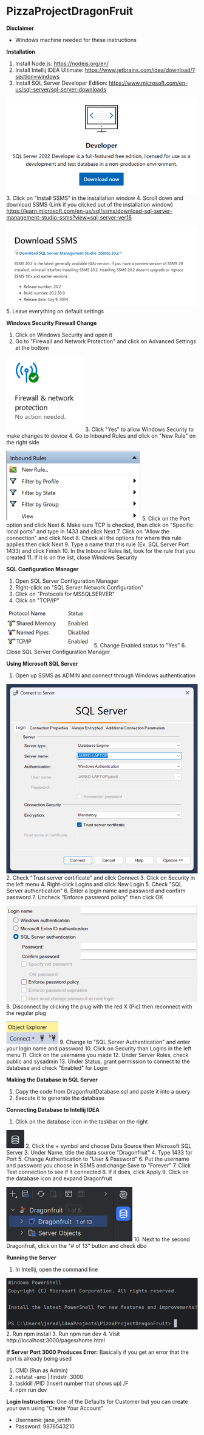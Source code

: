 # PizzaProjectDragonFruit

**Disclaimer**
* Windows machine needed for these instructions

**Installation**
1. Install Node.js: https://nodejs.org/en/
2. Install Intellij IDEA Ultimate: https://www.jetbrains.com/idea/download/?section=windows
2. Install SQL Server Developer Edition: https://www.microsoft.com/en-us/sql-server/sql-server-downloads

![developer-edition.png](frontend/assets/images/developer-edition.png)
3. Click on "Install SSMS" in the installation window
4. Scroll down and download SSMS (Link if you clicked out of the installation window) 
https://learn.microsoft.com/en-us/sql/ssms/download-sql-server-management-studio-ssms?view=sql-server-ver16

![download-SSMS.png](frontend/assets/images/download-SSMS.png)
5. Leave everything on default settings

**Windows Security Firewall Change**
1. Click on Windows Security and open it
2. Go to "Firewall and Network Protection" and click on Advanced Settings at the bottom

![firewall.png](frontend/assets/images/firewall.png)
3. Click "Yes" to allow Windows Security to make changes to device
4. Go to Inbound Rules and click on "New Rule" on the right side

![new-rule.png](frontend/assets/images/new-rule.png)
5. Click on the Port option and click Next
6. Make sure TCP is checked, then click on "Specific local ports" and type in 1433 and click Next
7. Click on "Allow the connection" and click Next
8. Check all the options for where this rule applies then click Next
9. Type a name that this rule (Ex. SQL Server Port 1433) and click Finish
10. In the Inbound Rules list, look for the rule that you created
11. If it is on the list, close Windows Security

**SQL Configuration Manager**
1. Open SQL Server Configuration Manager 
2. Right-click on "SQL Server Network Configuration"
3. Click on "Protocols for MSSQLSERVER"
4. Click on "TCP/IP"

![protocols.png](frontend/assets/images/protocols.png)
5. Change Enabled status to "Yes"
6. Close SQL Server Configuration Manager

**Using Microsoft SQL Server**
1. Open up SSMS as ADMIN and connect through Windows authentication

![SSMS-login.png](frontend/assets/images/SSMS-login.png)
2. Check "Trust server certificate" and click Connect
3. Click on Security in the left menu
4. Right-click Logins and click New Login
5. Check "SQL Server authentication"
6. Enter a login name and password and confirm password 
7. Uncheck "Enforce password policy" then click OK 

![new-login.png](frontend/assets/images/new-login.png)
8. Disconnect by clicking the plug with the red X (Pic) then reconnect with the regular plug 

![connect.png](frontend/assets/images/connect.png)
9. Change to "SQL Server Authentication" and enter your login name and password 
10. Click on Security than Logins in the left menu 
11. Click on the username you made 
12. Under Server Roles, check public and sysadmin 
13. Under Status, grant permission to connect to the database and check "Enabled" for Login

**Making the Database in SQL Server**
1. Copy the code from DragonfruitDatabase.sql and paste it into a query
2. Execute it to generate the database

**Connecting Database to Intellij IDEA**
1. Click on the database icon in the taskbar on the right

![data-source.png](frontend/assets/images/data-source.png)
2. Click the + symbol and choose Data Source then Microsoft SQL Server
3. Under Name, title the data source "Dragonfruit"
4. Type 1433 for Port
5. Change Authentication to "User & Password"
6. Put the username and password you choose in SSMS and change Save to "Forever"
7. Click Test connection to see if it connected
8. If it does, click Apply
9. Click on the database icon and expand Dragonfruit  

![DragonFruit-Data-Source.png](frontend/assets/images/Dragonfruit-Data-Source.png)
10. Next to the second Dragonfruit, click on the "# of 13" button and check dbo

**Running the Server**
1. In Intellij, open the command line

![terminal.png](frontend/assets/images/terminal.png)
2. Run npm install
3. Run npm run dev
4. Visit http://localhost:3000/pages/home.html

**If Server Port 3000 Produces Error:**
Basically if you get an error that the port is already being used
1. CMD (Run as Admin)
2. netstat -ano | findstr :3000
3. taskkill /PID (Insert number that shows up) /F
4. npm run dev

**Login Instructions:**
One of the Defaults for Customer but you can create your own using "Create Your Account"
* Username: jane_smith
* Password: 9876543210
